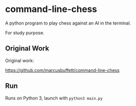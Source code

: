 command-line-chess
==================

A python program to play chess against an AI in the terminal.

For study purpose.

## Original Work
Original work:

https://github.com/marcusbuffett/command-line-chess

## Run
Runs on Python 3, launch with `python3 main.py`
